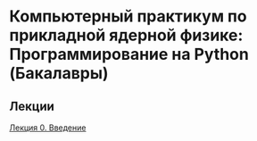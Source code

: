 # Компьютерный практикум по прикладной ядерной физике: Программирование на Python (Бакалавры)
## Лекции 
[Лекция 0. Введение](https://github.com/dep24/B_INFO_P/blob/master/%D0%B2%D0%B2%D0%B5%D0%B4%D0%B5%D0%BD%D0%B8%D0%B5%20%D0%B2%20%D0%BF%D0%B8%D1%82%D0%BE%D0%BD.pdf)
